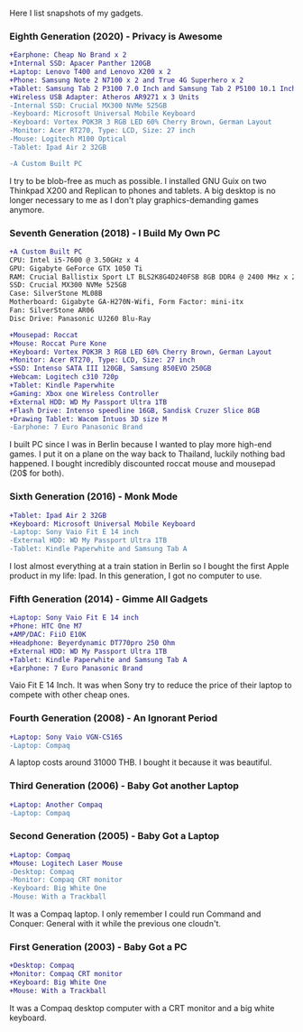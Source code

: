 Here I list snapshots of my gadgets.

### Eighth Generation (2020) - Privacy is Awesome
~~~diff
+Earphone: Cheap No Brand x 2
+Internal SSD: Apacer Panther 120GB
+Laptop: Lenovo T400 and Lenovo X200 x 2
+Phone: Samsung Note 2 N7100 x 2 and True 4G Superhero x 2
+Tablet: Samsung Tab 2 P3100 7.0 Inch and Samsung Tab 2 P5100 10.1 Inch
+Wireless USB Adapter: Atheros AR9271 x 3 Units
-Internal SSD: Crucial MX300 NVMe 525GB
-Keyboard: Microsoft Universal Mobile Keyboard
-Keyboard: Vortex POK3R 3 RGB LED 60% Cherry Brown, German Layout
-Monitor: Acer RT270, Type: LCD, Size: 27 inch
-Mouse: Logitech M100 Optical
-Tablet: Ipad Air 2 32GB

-A Custom Built PC
~~~

I try to be blob-free as much as possible. I installed GNU Guix on two Thinkpad X200 and Replican to phones and tablets. A big desktop is no longer necessary to me as I don't play graphics-demanding games anymore.
### Seventh Generation (2018) - I Build My Own PC
~~~diff
+A Custom Built PC
CPU: Intel i5-7600 @ 3.50GHz x 4
GPU: Gigabyte GeForce GTX 1050 Ti
RAM: Crucial Ballistix Sport LT BLS2K8G4D240FSB 8GB DDR4 @ 2400 MHz x 2 pieces
SSD: Crucial MX300 NVMe 525GB
Case: SilverStone ML08B
Motherboard: Gigabyte GA-H270N-Wifi, Form Factor: mini-itx
Fan: SilverStone AR06
Disc Drive: Panasonic UJ260 Blu-Ray

+Mousepad: Roccat
+Mouse: Roccat Pure Kone
+Keyboard: Vortex POK3R 3 RGB LED 60% Cherry Brown, German Layout
+Monitor: Acer RT270, Type: LCD, Size: 27 inch
+SSD: Intenso SATA III 120GB, Samsung 850EVO 250GB
+Webcam: Logitech c310 720p
+Tablet: Kindle Paperwhite
+Gaming: Xbox one Wireless Controller
+External HDD: WD My Passport Ultra 1TB
+Flash Drive: Intenso speedline 16GB, Sandisk Cruzer Slice 8GB
+Drawing Tablet: Wacom Intuos 3D size M
-Earphone: 7 Euro Panasonic Brand
~~~
I built PC since I was in Berlin because I wanted to play more high-end games. I put it on a plane on the way back to Thailand, luckily nothing bad happened. I bought incredibly discounted roccat mouse and mousepad (20$ for both).
### Sixth Generation (2016) - Monk Mode
~~~diff
+Tablet: Ipad Air 2 32GB
+Keyboard: Microsoft Universal Mobile Keyboard
-Laptop: Sony Vaio Fit E 14 inch
-External HDD: WD My Passport Ultra 1TB
-Tablet: Kindle Paperwhite and Samsung Tab A
~~~
I lost almost everything at a train station in Berlin so I bought the first Apple product in my life: Ipad. In this generation, I got no computer to use.
### Fifth Generation (2014) - Gimme All Gadgets
~~~diff
+Laptop: Sony Vaio Fit E 14 inch
+Phone: HTC One M7
+AMP/DAC: FiiO E10K
+Headphone: Beyerdynamic DT770pro 250 Ohm
+External HDD: WD My Passport Ultra 1TB
+Tablet: Kindle Paperwhite and Samsung Tab A
+Earphone: 7 Euro Panasonic Brand
~~~
Vaio Fit E 14 Inch. It was when Sony try to reduce the price of their laptop to compete with other cheap ones.
### Fourth Generation (2008) - An Ignorant Period
~~~diff
+Laptop: Sony Vaio VGN-CS16S
-Laptop: Compaq
~~~
A laptop costs around 31000 THB. I bought it because it was beautiful.
### Third Generation (2006) - Baby Got another Laptop
~~~diff
+Laptop: Another Compaq
-Laptop: Compaq
~~~
### Second Generation (2005) - Baby Got a Laptop
~~~diff
+Laptop: Compaq
+Mouse: Logitech Laser Mouse
-Desktop: Compaq
-Monitor: Compaq CRT monitor
-Keyboard: Big White One
-Mouse: With a Trackball
~~~
It was a Compaq laptop. I only remember I could run Command and Conquer: General with it while the previous one cloudn't.
### First Generation (2003) - Baby Got a PC
~~~diff
+Desktop: Compaq
+Monitor: Compaq CRT monitor
+Keyboard: Big White One
+Mouse: With a Trackball
~~~
It was a Compaq desktop computer with a CRT monitor and a big white keyboard.
